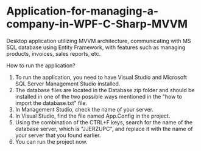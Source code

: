 # Application-for-managing-a-company-in-WPF-C-Sharp-MVVM
Desktop application utilizing MVVM architecture, communicating with MS SQL database using Entity Framework, with features such as managing products, invoices, sales reports, etc.

How to run the application?
1. To run the application, you need to have Visual Studio and Microsoft SQL Server Management Studio installed.
2. The database files are located in the Database.zip folder and should be installed in one of the two possible ways mentioned in the "how to import the database.txt" file.
3. In Management Studio, check the name of your server.
4. In Visual Studio, find the file named App.Config in the project.
5. Using the combination of the CTRL+F keys, search for the name of the database server, which is "JJERZUPC", and replace it with the name of your server that you found earlier.
6. You can run the project now.
